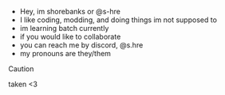 - Hey, im shorebanks or @s-hre
- I like coding, modding, and doing things im not supposed to
- im learning batch currently
- if you would like to collaborate
- you can reach me by discord, @s.hre
- my pronouns are they/them
> [!caution]
>  taken <3

<!---
s-hre/s-hre is a ✨ special ✨ repository because its `README.md` (this file) appears on your GitHub profile.
You can click the Preview link to take a look at your changes.
--->

